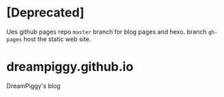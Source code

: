 # [Deprecated]

Ues github pages repo `master` branch for blog pages and hexo.
branch `gh-pages` host the static web site.

# dreampiggy.github.io
DreamPiggy's blog

